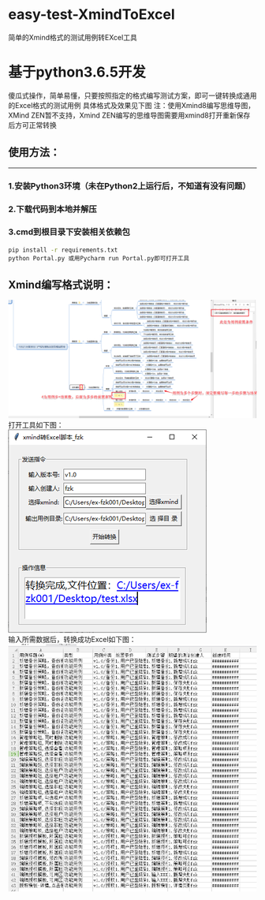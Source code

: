 # easy-test-XmindToExcel
简单的Xmind格式的测试用例转EXcel工具
# 基于python3.6.5开发
傻瓜式操作，简单易懂，只要按照指定的格式编写测试方案，即可一键转换成通用的Excel格式的测试用例
具体格式及效果见下图
注：使用Xmind8编写思维导图，XMind ZEN暂不支持，Xmind ZEN编写的思维导图需要用xmind8打开重新保存后方可正常转换
## 使用方法：
---
### 1.安装Python3环境（未在Python2上运行后，不知道有没有问题）<br>
### 2.下载代码到本地并解压<br>
### 3.cmd到根目录下安装相关依赖包<br>
```bash
pip install -r requirements.txt
python Portal.py 或用Pycharm run Portal.py即可打开工具
```
## Xmind编写格式说明：
![Xmind-demo](https://github.com/keg1003/easy-test-XmindToExcel/blob/main/src/image/xind-demo.png)<br>
打开工具如下图：
![GUI图](https://github.com/keg1003/easy-test-XmindToExcel/blob/main/src/image/UI.png)<br>
输入所需数据后，转换成功Excel如下图：
![Excel-demo](https://github.com/keg1003/easy-test-XmindToExcel/blob/main/src/image/Excel.png)<br>
